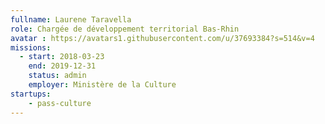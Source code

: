 ```yaml
---
fullname: Laurene Taravella
role: Chargée de développement territorial Bas-Rhin
avatar : https://avatars1.githubusercontent.com/u/37693384?s=514&v=4
missions:
  - start: 2018-03-23
    end: 2019-12-31
    status: admin
    employer: Ministère de la Culture
startups:
    - pass-culture
---
```

